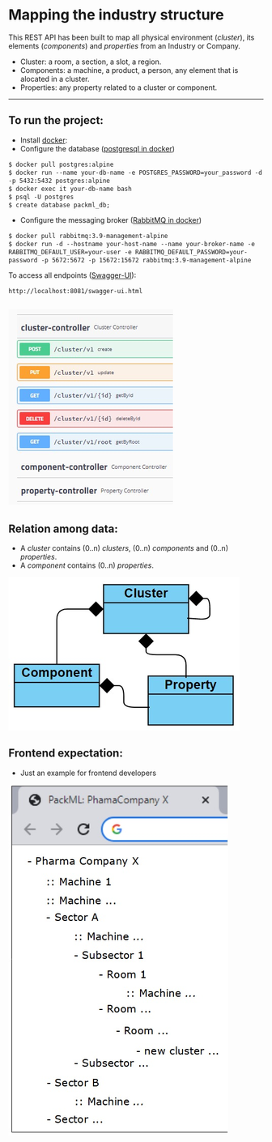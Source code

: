 # Mapping the industry structure
This REST API has been built to map all physical environment (*cluster*), its elements (*components*) and *properties* from an Industry or Company.

* Cluster: a room, a section, a slot, a region. 
* Components: a machine, a product, a person, any element that is alocated in a cluster.
* Properties: any property related to a cluster or component.
---
## To run the project:
* Install [docker](https://www.docker.com):
* Configure the database ([postgresql in docker](https://hub.docker.com/_/postgres))
```
$ docker pull postgres:alpine
$ docker run --name your-db-name -e POSTGRES_PASSWORD=your_password -d -p 5432:5432 postgres:alpine
$ docker exec it your-db-name bash
$ psql -U postgres
$ create database packml_db;
```
* Configure the messaging broker ([RabbitMQ in docker](https://hub.docker.com/_/rabbitmq))
```
$ docker pull rabbitmq:3.9-management-alpine
$ docker run -d --hostname your-host-name --name your-broker-name -e RABBITMQ_DEFAULT_USER=your-user -e RABBITMQ_DEFAULT_PASSWORD=your-password -p 5672:5672 -p 15672:15672 rabbitmq:3.9-management-alpine 
```

To access all endpoints ([Swagger-UI](https://swagger.io)):
```
http://localhost:8081/swagger-ui.html
```
![relation](packml_swagger.jpg)
---
## Relation among data:

- A *cluster* contains (0..n) *clusters*, (0..n) *components* and (0..n) *properties*.
- A *component* contains (0..n) *properties*.

![relation](packml_data.jpg)

## Frontend expectation:

- Just an example for frontend developers

![fe](packml_fe.jpg)